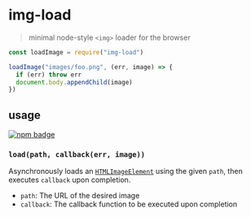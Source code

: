 # img-load
> minimal node-style `<img>` loader for the browser

```js
const loadImage = require("img-load")

loadImage("images/foo.png", (err, image) => {
  if (err) throw err
  document.body.appendChild(image)
})
```

## usage
[![npm badge]][npm package]

### `load(path, callback(err, image))`
Asynchronously loads an [`HTMLImageElement`](https://developer.mozilla.org/en-US/docs/Web/API/HTMLImageElement/Image) using the given `path`, then executes `callback` upon completion.

* `path`: The URL of the desired image
* `callback`: The callback function to be executed upon completion

[npm package]: https://www.npmjs.com/package/img-load
[npm badge]:   https://nodei.co/npm/img-load.png?mini
